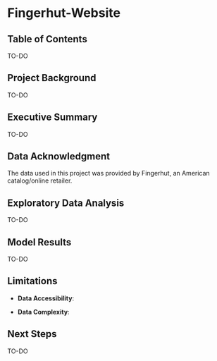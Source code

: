 # Fingerhut-Website

## Table of Contents

TO-DO

## Project Background

TO-DO

## Executive Summary

TO-DO

## Data Acknowledgment

The data used in this project was provided by Fingerhut, an American catalog/online retailer.

## Exploratory Data Analysis

TO-DO

## Model Results

TO-DO

## Limitations

- **Data Accessibility**: 

- **Data Complexity**:

## Next Steps

TO-DO
